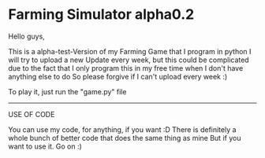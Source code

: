 # Farming Simulator alpha0.2

Hello guys,

This is a alpha-test-Version of my Farming Game that I program in python
I will try to upload a new Update every week, but this could be complicated due to the fact that I only program this in my free time when I don't have anything else to do
So please forgive if I can't upload every week :)


To play it, just run the "game.py" file

----------
USE OF CODE

You can use my code, for anything, if you want :D
There is definitely a whole bunch of better code that does the same thing as mine
But if you want to use it. Go on :)
